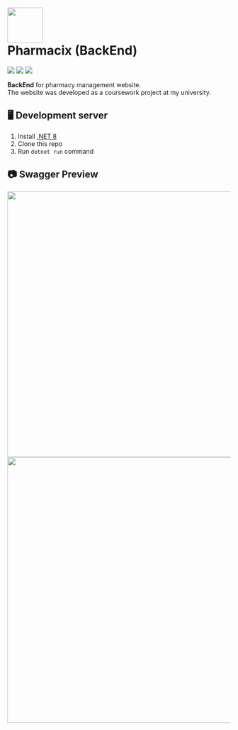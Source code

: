 <h1><img width=80 src="https://github.com/MrQuackDuck/PharmacixBackend/assets/61251075/75797229-2171-4427-a2b5-75f62f7ab90e" /> <div>Pharmacix (BackEnd)</div></h1>
<p>
  <a href="https://dotnet.microsoft.com/en-us/apps/aspnet"><img src="https://img.shields.io/badge/ASP.NET-gray?color=2A4FBD&logo=dotnet" /></a>
  <a href="https://www.sqlite.org/"><img src="https://img.shields.io/badge/SQLite-gray?color=488BB5&logo=sqlite" /></a>
  <a href="https://swagger.io/"><img src="https://img.shields.io/badge/Swagger-gray?color=6CBE25&logo=swagger&logoColor=FFFFFF" /></a>
</p>

<b>BackEnd</b> for pharmacy management website. <br>
The website was developed as a coursework project at my university.

## 🖥 Development server

1. Install <a href="https://dotnet.microsoft.com/en-us/download/dotnet/8.0">.NET 8</a>
2. Clone this repo
3. Run `dotnet run` command

## 📷 Swagger Preview
<img width=600 src="https://github.com/MrQuackDuck/PharmacixBackend/assets/61251075/7bd0e826-db9b-400c-8e58-86488ef5f008" /><br>
<img width=600 src="https://github.com/MrQuackDuck/PharmacixBackend/assets/61251075/c2dd7e30-f668-4212-a9f0-4179d4e9b971" />

